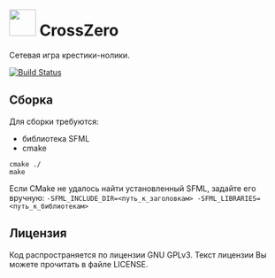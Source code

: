 # <img src="https://github.com/Philosoph228/CrossZero/blob/master/res/icon.png" width="48"> CrossZero
Сетевая игра крестики-нолики.

[![Build Status](https://travis-ci.org/Philosoph228/CrossZero.svg?branch=master)](https://travis-ci.org/Philosoph228/CrossZero)

## Сборка
Для сборки требуются:
* библиотека SFML
* cmake

```
cmake ./
make
```

Если CMake не удалось найти установленный SFML, задайте его вручную: ```-SFML_INCLUDE_DIR=<путь_к_заголовкам> -SFML_LIBRARIES=<путь_к_библиотекам>```

## Лицензия
Код распространяется по лицензии GNU GPLv3. Текст лицензии Вы можете прочитать в файле LICENSE.
